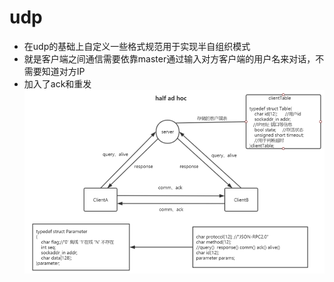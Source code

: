 # udp
+ 在udp的基础上自定义一些格式规范用于实现半自组织模式
+ 就是客户端之间通信需要依靠master通过输入对方客户端的用户名来对话，不需要知道对方IP
+ 加入了ack和重发
![概要设计](https://github.com/13959582448/udp/blob/master/%E6%A6%82%E8%A6%81%E8%AE%BE%E8%AE%A1.png)

